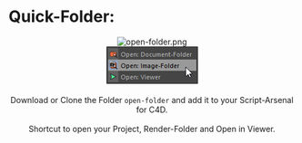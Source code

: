 # Quick-Folder:
<p align = "center">
<img src="https://github.com/lasselauch/c4d-scripts/blob/master/quick-folder/img/open-folder.png?raw=true" alt="open-folder.png"/>

<br>

<img src="https://github.com/lasselauch/c4d-scripts/blob/master/quick-folder/img/preview.png?raw=true" alt="preview.png"/>

<br>
<br>Download or Clone the Folder <code>open-folder</code> and add it to your Script-Arsenal for C4D.
<br><br>
Shortcut to open your Project, Render-Folder and Open in Viewer.</p>
